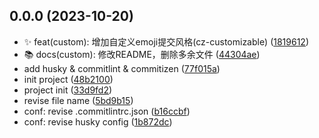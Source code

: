 ## 0.0.0 (2023-10-20)

* ✨ feat(custom): 增加自定义emoji提交风格(cz-customizable) ([1819612](https://github.com/ChatDrive/chat-drive/commit/1819612))
* 📚 docs(custom): 修改README，删除多余文件 ([44304ae](https://github.com/ChatDrive/chat-drive/commit/44304ae))
* add husky & commitlint & commitizen ([77f015a](https://github.com/ChatDrive/chat-drive/commit/77f015a))
* init project ([48b2100](https://github.com/ChatDrive/chat-drive/commit/48b2100))
* project init ([33d9fd2](https://github.com/ChatDrive/chat-drive/commit/33d9fd2))
* revise file name ([5bd9b15](https://github.com/ChatDrive/chat-drive/commit/5bd9b15))
* conf: revise .commitlintrc.json ([b16ccbf](https://github.com/ChatDrive/chat-drive/commit/b16ccbf))
* conf: revise husky config ([1b872dc](https://github.com/ChatDrive/chat-drive/commit/1b872dc))



